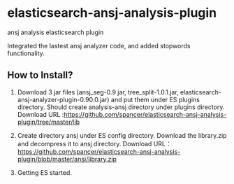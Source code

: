 elasticsearch-ansj-analysis-plugin
==================================

ansj analysis elasticsearch plugin

Integrated the lastest ansj analyzer code, and added stopwords functionality.

How to Install?
-------------------------
1. Download 3 jar files (ansj_seg-0.9 jar,  tree_split-1.0.1.jar, elasticsearch-ansj-analyzer-plugin-0.90.0.jar) and put them under ES plugins directory. Should create analysis-ansj directory under plugins
   directory. Download URL :https://github.com/spancer/elasticsearch-ansj-analysis-plugin/tree/master/lib

2. Create directory ansj under ES config directory. Download the library.zip and decompress it to ansj directory.
   Download URL： https://github.com/spancer/elasticsearch-ansj-analysis-plugin/blob/master/ansj/library.zip

3. Getting ES started.

